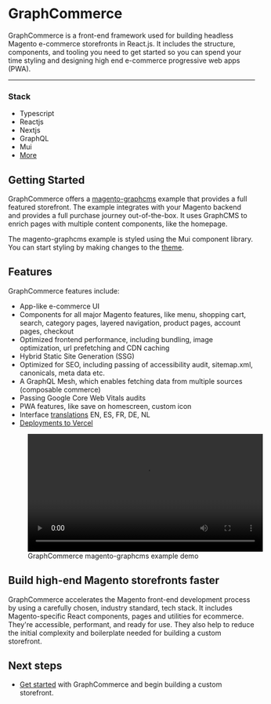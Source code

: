 # GraphCommerce

GraphCommerce is a front-end framework used for building headless Magento
e-commerce storefronts in React.js. It includes the structure, components, and
tooling you need to get started so you can spend your time styling and designing
high end e-commerce progressive web apps (PWA).

---

### Stack

- Typescript
- Reactjs
- Nextjs
- GraphQL
- Mui
- [More]()

## Getting Started

GraphCommerce offers a [magento-graphcms]() example that provides a full
featured storefront. The example integrates with your Magento backend and
provides a full purchase journey out-of-the-box. It uses GraphCMS to enrich
pages with multiple content components, like the homepage.

The magento-graphcms example is styled using the Mui component library. You can
start styling by making changes to the [theme]().

## Features

GraphCommerce features include:

- App-like e-commerce UI
- Components for all major Magento features, like menu, shopping cart, search,
  category pages, layered navigation, product pages, account pages, checkout
- Optimized frontend performance, including bundling, image optimization, url
  prefetching and CDN caching
- Hybrid Static Site Generation (SSG)
- Optimized for SEO, including passing of accessibility audit, sitemap.xml,
  canonicals, meta data etc.
- A GraphQL Mesh, which enables fetching data from multiple sources (composable
  commerce)
- Passing Google Core Web Vitals audits
- PWA features, like save on homescreen, custom icon
- Interface [translations]() EN, ES, FR, DE, NL
- [Deployments to Vercel]()

<figure>
  <video width="480" style="min-width:100%; aspect-ratio: 9:6" controls>
    <source src="https://cdn-std.droplr.net/files/acc_857465/ZCLvZ7" type="video/mp4">
  Your browser does not support the video tag.
  </video>
 <figcaption>GraphCommerce magento-graphcms example demo</figcaption>
</figure>

## Build high-end Magento storefronts faster

GraphCommerce accelerates the Magento front-end development process by using a
carefully chosen, industry standard, tech stack. It includes Magento-specific
React components, pages and utilities for ecommerce. They're accessible,
performant, and ready for use. They also help to reduce the initial complexity
and boilerplate needed for building a custom storefront.

## Next steps

- [Get started]() with GraphCommerce and begin building a custom storefront.
